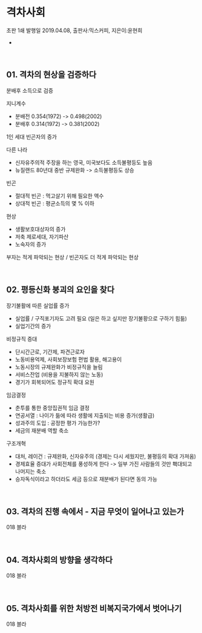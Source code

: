 # 격차사회

초판 1쇄 발행일 2019.04.08, 출판사:믹스커피, 지은이:윤현희 

- 

<br>

## **01. 격차의 현상을 검증하다**

분배후 소득으로 검증

지니계수
- 분배전 0.354(1972) -> 0.498(2002)
- 분배후 0.314(1972) -> 0.381(2002)

1인 세대 빈곤자의 증가

다른 나라
- 신자유주의적 주장을 하는 영국, 미국보다도 소득불평등도 높음
- 뉴질랜드 80년대 중반 규제완화 -> 소득불평등도 상승

빈곤
- 절대적 빈곤 : 먹고살기 위해 필요한 액수
- 상대적 빈곤 : 평균소득의 몇 % 이하

현상
- 생활보호대상자의 증가
- 저축 제로세대, 자기파산
- 노숙자의 증가

부자는 적게 파악되는 현상 / 빈곤자도 더 적게 파악되는 현상

<br>


## **02. 평등신화 붕괴의 요인을 찾다**

장기불활에 따른 실업률 증가
- 실업률 / 구직포기자도 고려 필요 (일은 하고 싶지만 장기불황으로 구하기 힘듦)
- 실업기간의 증가

비정규직 증대
- 단시간근로, 기간제, 파견근로자
- 노동비용억제, 사회보장보험 편법 활용, 해고용이
- 노동시장의 규제완화가 비정규직을 늘림
- 서비스잔업 (비용을 지불하지 않는 노동)
- 경기가 회복되어도 정규직 확대 요원

임금결정
- 춘투를 통한 중앙집권적 임금 결정
- 연공서열 : 나이가 듦에 따라 생활에 지출되는 비용 증가(생활급)
- 성과주의 도입 : 공정한 평가 가능한가?
- 세금의 재분배 역할 축소

구조개혁
- 대처, 레이건 : 규제완화, 신자유주의 (경제는 다시 세웠지만, 불평등의 확대 가져옴)
- 경제효율 증대가 사회전체를 풍성하게 한다 -> 일부 가진 사람들의 것만 홱대되고 나머지는 축소 
- 승자독식이라고 하더라도 세금 등으로 재분배가 된다면 동의 가능

<br>


## **03. 격차의 진행 속에서 - 지금 무엇이 일어나고 있는가**

018 블라

<br>

## **04. 격차사회의 방향을 생각하다**

018 블라

<br>

## **05. 격차사회를 위한 처방전 비복지국가에서 벗어나기**

018 블라

<br>

